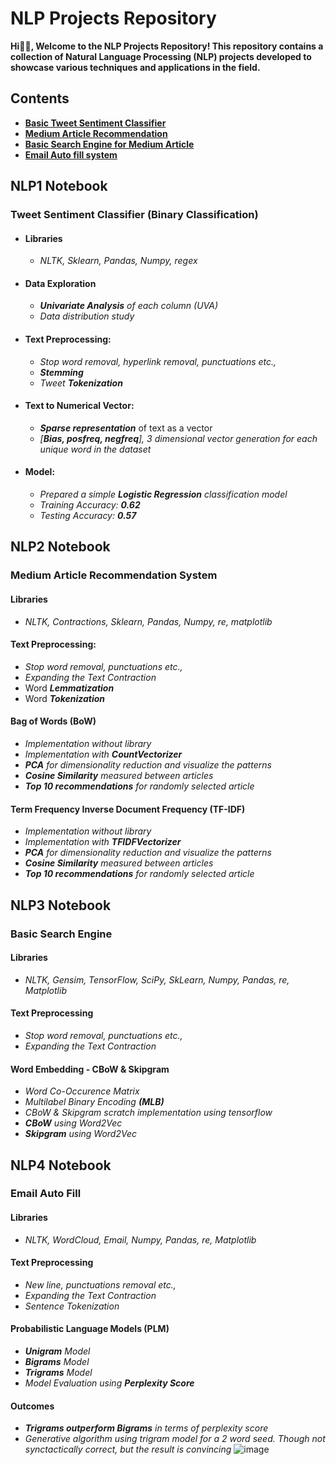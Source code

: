 # NLP Projects Repository
**Hi👋🏾, Welcome to the NLP Projects Repository! This repository contains a collection of Natural Language Processing (NLP) projects developed to showcase various techniques and applications in the field.**

## Contents
- [**Basic Tweet Sentiment Classifier**](Practise/NLP1.ipynb)
- [**Medium Article Recommendation**](Practise/NLP2.ipynb)
- [**Basic Search Engine for Medium Article**](Practise/NLP3.ipynb)
- [**Email Auto fill system**](Practise/NLP4.ipynb)

## NLP1 Notebook 
### Tweet Sentiment Classifier (Binary Classification)
- #### Libraries
	- *NLTK, Sklearn, Pandas, Numpy, regex*
- #### Data Exploration
	- ***Univariate Analysis*** *of each column (UVA)*
 	- *Data distribution study*	
- #### Text Preprocessing:
	- *Stop word removal, hyperlink removal, punctuations etc.,*
	- ***Stemming***
 	- *Tweet* ***Tokenization***
- #### Text to Numerical Vector:
	- ***Sparse representation*** of text as a vector
	- *[**Bias, posfreq, negfreq**], 3 dimensional vector generation for each unique word in the dataset* 
- #### Model:
	- *Prepared a simple* ***Logistic Regression*** *classification model*
	- *Training Accuracy:* ***0.62***
	- *Testing Accuracy:* ***0.57***

## NLP2 Notebook
### Medium Article Recommendation System
#### Libraries
- *NLTK, Contractions, Sklearn, Pandas, Numpy, re, matplotlib*
#### Text Preprocessing:
- *Stop word removal, punctuations etc.,*
- *Expanding the Text Contraction*
- Word ***Lemmatization***
- Word ***Tokenization***	
#### Bag of Words (BoW)
- *Implementation without library*
- *Implementation with* ***CountVectorizer***
- ***PCA*** *for dimensionality reduction and visualize the patterns*
- ***Cosine Similarity*** *measured between articles*
- ***Top 10 recommendations*** *for randomly selected article*

#### Term Frequency Inverse Document Frequency (TF-IDF)
- *Implementation without library*
- *Implementation with* ***TFIDFVectorizer***
- ***PCA*** *for dimensionality reduction and visualize the patterns*
- ***Cosine Similarity*** *measured between articles*
- ***Top 10 recommendations*** *for randomly selected article*

## NLP3 Notebook
### Basic Search Engine 
#### Libraries
- *NLTK, Gensim, TensorFlow, SciPy, SkLearn, Numpy, Pandas, re, Matplotlib*
#### Text Preprocessing
- *Stop word removal, punctuations etc.,*
- *Expanding the Text Contraction*  
#### Word Embedding - CBoW & Skipgram
- *Word Co-Occurence Matrix*
- *Multilabel Binary Encoding* ***(MLB)***
- *CBoW & Skipgram scratch implementation using tensorflow*
- ***CBoW*** *using Word2Vec*
- ***Skipgram*** *using Word2Vec*

## NLP4 Notebook
### Email Auto Fill  
#### Libraries
- *NLTK, WordCloud, Email, Numpy, Pandas, re, Matplotlib*
#### Text Preprocessing
- *New line, punctuations removal etc.,*
- *Expanding the Text Contraction*
- *Sentence Tokenization*
#### Probabilistic Language Models (PLM)
- ***Unigram*** *Model*
- ***Bigrams*** *Model*
- ***Trigrams*** *Model*
- *Model Evaluation using* ***Perplexity Score***
#### Outcomes
- ***Trigrams outperform Bigrams*** *in terms of perplexity score*
- *Generative algorithm using trigram model for a 2 word seed. Though not synctactically correct, but the result is convincing*
![image](https://github.com/user-attachments/assets/c47a2a87-049d-4b86-a0bd-56013a9495ba)


